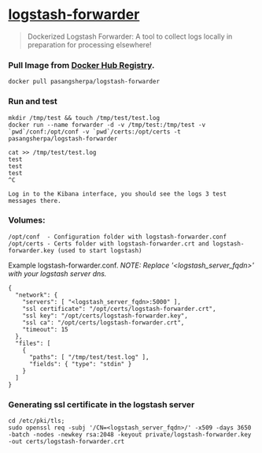 # [logstash-forwarder](https://github.com/elastic/logstash-forwarder)

> Dockerized Logstash Forwarder: A tool to collect logs locally in preparation for processing elsewhere!

### Pull Image from [Docker Hub Registry][1].

    docker pull pasangsherpa/logstash-forwarder

### Run and test

    mkdir /tmp/test && touch /tmp/test/test.log
    docker run --name forwarder -d -v /tmp/test:/tmp/test -v `pwd`/conf:/opt/conf -v `pwd`/certs:/opt/certs -t pasangsherpa/logstash-forwarder

    cat >> /tmp/test/test.log
    test
    test
    test
    ^C

    Log in to the Kibana interface, you should see the logs 3 test messages there.

### Volumes:

    /opt/conf  - Configuration folder with logstash-forwarder.conf
    /opt/certs - Certs folder with logstash-forwarder.crt and logstash-forwarder.key (used to start logstash)

Example logstash-forwarder.conf. *NOTE: Replace '<logstash_server_fqdn>' with your logstash server dns.*

    {
      "network": {
        "servers": [ "<logstash_server_fqdn>:5000" ],
        "ssl certificate": "/opt/certs/logstash-forwarder.crt",
        "ssl key": "/opt/certs/logstash-forwarder.key",
        "ssl ca": "/opt/certs/logstash-forwarder.crt",
        "timeout": 15
      },
      "files": [
        {
          "paths": [ "/tmp/test/test.log" ],
          "fields": { "type": "stdin" }
        }
      ]
    }

### Generating ssl certificate in the logstash server

    cd /etc/pki/tls;
    sudo openssl req -subj '/CN=<logstash_server_fqdn>/' -x509 -days 3650 -batch -nodes -newkey rsa:2048 -keyout private/logstash-forwarder.key -out certs/logstash-forwarder.crt


[1]: "https://registry.hub.docker.com/u/pasangsherpa/kibana/"